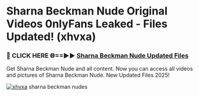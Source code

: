 # Sharna Beckman Nude Original Videos 0nlyFans Leaked - Files Updated! (xhvxa)

<h3>🔴 CLICK HERE 🌐==►► <a href="https://tinyurl.com/yrmya6cz" rel="nofollow">Sharna Beckman Nude Updated Files</a></h3>

Get Sharna Beckman Nude and all content. Now you can access all videos and pictures of Sharna Beckman Nude. New Updated Files 2025!

[![xhvxa](https://i.imgur.com/FMdXYCs.gif)](https://tinyurl.com/yrmya6cz)
sharna beckman nudes